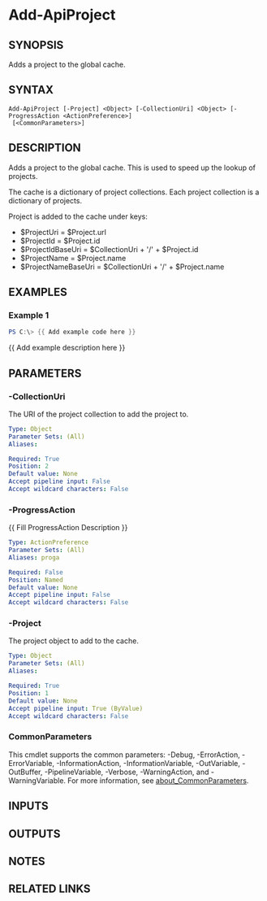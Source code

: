 ﻿---
external help file: AzureDevOpsApi-help.xml
Module Name: AzureDevOpsApi
online version:
schema: 2.0.0
---

# Add-ApiProject

## SYNOPSIS
Adds a project to the global cache.

## SYNTAX

```
Add-ApiProject [-Project] <Object> [-CollectionUri] <Object> [-ProgressAction <ActionPreference>]
 [<CommonParameters>]
```

## DESCRIPTION
Adds a project to the global cache.
This is used to speed up the lookup of projects.

The cache is a dictionary of project collections.
Each project collection is a dictionary of projects.

Project is added to the cache under keys:
- $ProjectUri  = $Project.url
- $ProjectId = $Project.id
- $ProjectIdBaseUri = $CollectionUri + '/' + $Project.id
- $ProjectName = $Project.name
- $ProjectNameBaseUri = $CollectionUri + '/' + $Project.name

## EXAMPLES

### Example 1
```powershell
PS C:\> {{ Add example code here }}
```

{{ Add example description here }}

## PARAMETERS

### -CollectionUri
The URI of the project collection to add the project to.

```yaml
Type: Object
Parameter Sets: (All)
Aliases:

Required: True
Position: 2
Default value: None
Accept pipeline input: False
Accept wildcard characters: False
```

### -ProgressAction
{{ Fill ProgressAction Description }}

```yaml
Type: ActionPreference
Parameter Sets: (All)
Aliases: proga

Required: False
Position: Named
Default value: None
Accept pipeline input: False
Accept wildcard characters: False
```

### -Project
The project object to add to the cache.

```yaml
Type: Object
Parameter Sets: (All)
Aliases:

Required: True
Position: 1
Default value: None
Accept pipeline input: True (ByValue)
Accept wildcard characters: False
```

### CommonParameters
This cmdlet supports the common parameters: -Debug, -ErrorAction, -ErrorVariable, -InformationAction, -InformationVariable, -OutVariable, -OutBuffer, -PipelineVariable, -Verbose, -WarningAction, and -WarningVariable. For more information, see [about_CommonParameters](http://go.microsoft.com/fwlink/?LinkID=113216).

## INPUTS

## OUTPUTS

## NOTES

## RELATED LINKS
